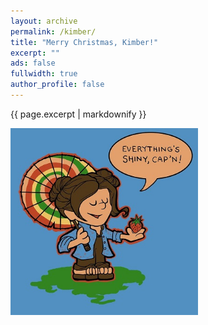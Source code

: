 ```yaml
---
layout: archive
permalink: /kimber/
title: "Merry Christmas, Kimber!"
excerpt: ""
ads: false
fullwidth: true
author_profile: false
---
```


{{ page.excerpt | markdownify }}

<div class="grid__wrapper">
  <p>
    <a href="/kimber/JewelStaite-cameo.mp4"><img src="/kimber/Kaylee-EverythingsShiny-byKarenHallion.jpg" alt="CLICK HERE for a Happy Christmas!" title="CLICK HERE for a Happy Christmas" width="300px"></a>
  </p>
</div>
